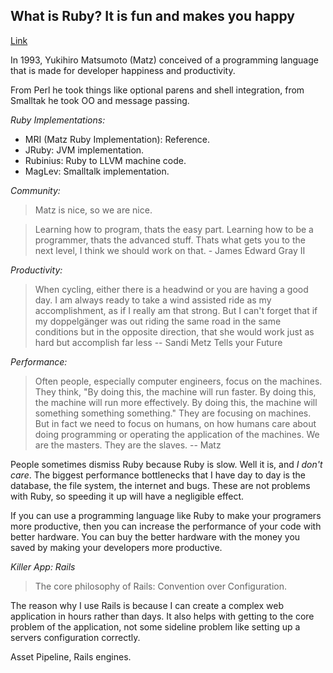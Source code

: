 ## What is Ruby? It is fun and makes you happy
[Link](http://maori.geek.nz/post/what_is_ruby_it_is_fun_and_makes_you_happy)

In 1993, Yukihiro Matsumoto (Matz) conceived of a programming language that is made for developer happiness and productivity.

From Perl he took things like optional parens and shell integration, from Smalltak he took OO and message passing.

*Ruby Implementations:*

- MRI (Matz Ruby Implementation): Reference.
- JRuby: JVM implementation.
- Rubinius: Ruby to LLVM machine code.
- MagLev: Smalltalk implementation.

*Community:* 

> Matz is nice, so we are nice.

> Learning how to program, thats the easy part. Learning how to be a programmer, thats the advanced stuff. Thats what gets you to the next level, I think we should work on that. - James Edward Gray II

*Productivity:*

> When cycling, either there is a headwind or you are having a good day. I am always ready to take a wind assisted ride as my accomplishment, as if I really am that strong. But I can't forget that if my doppelgänger was out riding the same road in the same conditions but in the opposite direction, that she would work just as hard but accomplish far less -- Sandi Metz Tells your Future

*Performance:*

> Often people, especially computer engineers, focus on the machines. They think, "By doing this, the machine will run faster. By doing this, the machine will run more effectively. By doing this, the machine will something something something." They are focusing on machines. But in fact we need to focus on humans, on how humans care about doing programming or operating the application of the machines. We are the masters. They are the slaves. -- Matz

People sometimes dismiss Ruby because Ruby is slow. Well it is, and *I don't care*. The biggest performance bottlenecks that I have day to day is the database, the file system, the internet and bugs. These are not problems with Ruby, so speeding it up will have a negligible effect.

If you can use a programming language like Ruby to make your programers more productive, then you can increase the performance of your code with better hardware. You can buy the better hardware with the money you saved by making your developers more productive.

*Killer App: Rails*

> The core philosophy of Rails: Convention over Configuration.

The reason why I use Rails is because I can create a complex web application in hours rather than days. It also helps with getting to the core problem of the application, not some sideline problem like setting up a servers configuration correctly.

Asset Pipeline, Rails engines.
